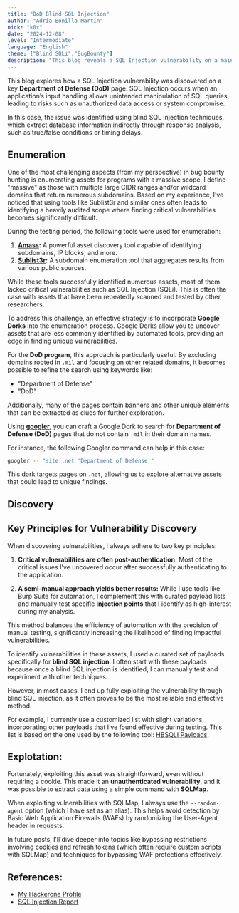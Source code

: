 ```yaml
---
title: "DoD Blind SQL Injection"
author: "Adria Bonilla Martin"
nick: "k0x"
date: "2024-12-08"
level: "Intermediate"
language: "English"
theme: ["Blind SQLi","BugBounty"]
description: "This blog reveals a SQL Injection vulnerability on a main DoD page, uncovered using enumeration, manual payloads, and SQLMap."
---
```


This blog explores how a SQL Injection vulnerability was discovered on a key **Department of Defense (DoD)** page. SQL Injection occurs when an application’s input handling allows unintended manipulation of SQL queries, leading to risks such as unauthorized data access or system compromise.

In this case, the issue was identified using blind SQL injection techniques, which extract database information indirectly through response analysis, such as true/false conditions or timing delays.

## **Enumeration**

One of the most challenging aspects (from my perspective) in bug bounty hunting is enumerating assets for programs with a massive scope. I define "massive" as those with multiple large CIDR ranges and/or wildcard domains that return numerous subdomains. Based on my experience, I’ve noticed that using tools like Sublist3r and similar ones often leads to identifying a heavily audited scope where finding critical vulnerabilities becomes significantly difficult.

During the testing period, the following tools were used for enumeration:

1. **[Amass](https://github.com/OWASP/Amass):** A powerful asset discovery tool capable of identifying subdomains, IP blocks, and more.
2. **[Sublist3r](https://github.com/aboul3la/Sublist3r):** A subdomain enumeration tool that aggregates results from various public sources.

While these tools successfully identified numerous assets, most of them lacked critical vulnerabilities such as SQL Injection (SQLi). This is often the case with assets that have been repeatedly scanned and tested by other researchers.

To address this challenge, an effective strategy is to incorporate **Google Dorks** into the enumeration process. Google Dorks allow you to uncover assets that are less commonly identified by automated tools, providing an edge in finding unique vulnerabilities.

For the **DoD program**, this approach is particularly useful. By excluding domains rooted in `.mil` and focusing on other related domains, it becomes possible to refine the search using keywords like:

- "Department of Defense"
- "DoD"

Additionally, many of the pages contain banners and other unique elements that can be extracted as clues for further exploration.

Using **[googler](https://github.com/jarun/googler)**, you can craft a Google Dork to search for **Department of Defense (DoD)** pages that do not contain `.mil` in their domain names. 

For instance, the following Googler command can help in this case:

```bash
googler -- "site:.net 'Department of Defense'"
```

This dork targets pages on `.net`, allowing us to explore alternative assets that could lead to unique findings.

## **Discovery**

## **Key Principles for Vulnerability Discovery**

When discovering vulnerabilities, I always adhere to two key principles:

1. **Critical vulnerabilities are often post-authentication:** Most of the critical issues I’ve uncovered occur after successfully authenticating to the application.  

2. **A semi-manual approach yields better results:** While I use tools like Burp Suite for automation, I complement this with curated payload lists and manually test specific **injection points** that I identify as high-interest during my analysis.  

This method balances the efficiency of automation with the precision of manual testing, significantly increasing the likelihood of finding impactful vulnerabilities.

To identify vulnerabilities in these assets, I used a curated set of payloads specifically for **blind SQL injection**. I often start with these payloads because once a blind SQL injection is identified, I can manually test and experiment with other techniques. 

However, in most cases, I end up fully exploiting the vulnerability through blind SQL injection, as it often proves to be the most reliable and effective method.

For example, I currently use a customized list with slight variations, incorporating other payloads that I’ve found effective during testing. This list is based on the one used by the following tool: [HBSQLI Payloads](https://github.com/SAPT01/HBSQLI/blob/main/payloads.txt).

## **Explotation:**

Fortunately, exploiting this asset was straightforward, even without requiring a cookie. This made it an **unauthenticated vulnerability**, and it was possible to extract data using a simple command with **SQLMap**.

When exploiting vulnerabilities with SQLMap, I always use the `--random-agent` option (which I have set as an alias). This helps avoid detection by Basic Web Application Firewalls (WAFs) by randomizing the User-Agent header in requests.

In future posts, I’ll dive deeper into topics like bypassing restrictions involving cookies and refresh tokens (which often require custom scripts with SQLMap) and techniques for bypassing WAF protections effectively.

## **References:**

- [My Hackerone Profile](https://hackerone.com/k0x)
- [SQL Injection Report](https://hackerone.com/reports/2737595)







